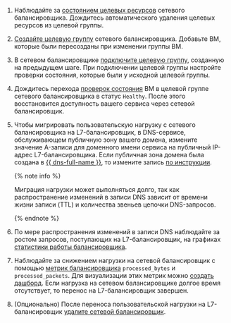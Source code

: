 1. Наблюдайте за [состоянием целевых ресурсов](../../../network-load-balancer/operations/check-resource-health.md) сетевого балансировщика. Дождитесь автоматического удаления целевых ресурсов из целевой группы.

1. [Создайте целевую группу](../../../network-load-balancer/operations/target-group-create.md) сетевого балансировщика. Добавьте ВМ, которые были пересозданы при изменении группы ВМ.

1. В сетевом балансировщике [подключите целевую группу](../../../network-load-balancer/operations/target-group-attach.md), созданную на предыдущем шаге. При подключении целевой группы настройте проверки состояния, которые были у исходной целевой группы.

1. Дождитесь перехода [проверок состояния](../../../network-load-balancer/operations/check-resource-health.md) ВМ в целевой группе сетевого балансировщика в статус `Healthy`. После этого восстановится доступность вашего сервиса через сетевой балансировщик.

1. Чтобы мигрировать пользовательскую нагрузку с сетевого балансировщика на L7-балансировщик, в DNS-сервисе, обслуживающем публичную зону вашего домена, измените значение A-записи для доменного имени сервиса на публичный IP-адрес L7-балансировщика. Если публичная зона домена была создана в [{{ dns-full-name }}](../../../dns/), то измените запись [по инструкции](../../../dns/operations/resource-record-update.md).

    {% note info %}

    Миграция нагрузки может выполняться долго, так как распространение изменений в записи DNS зависит от времени жизни записи (TTL) и количества звеньев цепочки DNS-запросов.

    {% endnote %}

1. По мере распространения изменений в записи DNS наблюдайте за ростом запросов, поступающих на L7-балансировщик, на графиках [статистики работы балансировщика](../../../application-load-balancer/operations/application-load-balancer-get-stats.md).

1. Наблюдайте за снижением нагрузки на сетевой балансировщик с помощью [метрик балансировщика](../../../monitoring/metrics-ref/network-load-balancer-ref.md) `processed_bytes` и `processed_packets`. Для визуализации этих метрик можно [создать дашборд](../../../monitoring/operations/dashboard/create.md). Если нагрузка на сетевом балансировщике долгое время отсутствует, то перенос на L7-балансировщик завершен.

1. (Опционально) После переноса пользовательской нагрузки на L7-балансировщик [удалите сетевой балансировщик](../../../network-load-balancer/operations/load-balancer-delete.md).
